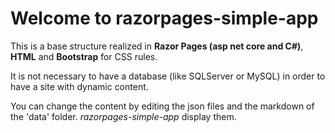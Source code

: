 # Welcome to **razorpages-simple-app**  

This is a base structure realized in **Razor Pages (asp net core and C#)**, **HTML** and **Bootstrap** for CSS rules.  
  
It is not necessary to have a database (like SQLServer or MySQL) in order to have a site with dynamic content.  
  
You can change the content by editing the json files and the markdown of the 'data' folder. *razorpages-simple-app* display them.  